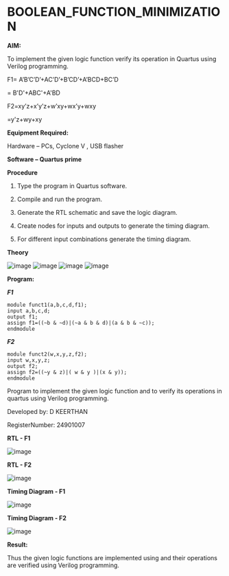# BOOLEAN_FUNCTION_MINIMIZATION

**AIM:**

To implement the given logic function verify its operation in Quartus using Verilog programming.

F1= A’B’C’D’+AC’D’+B’CD’+A’BCD+BC’D 

  = B'D'+ABC'+A'BD

F2=xy’z+x’y’z+w’xy+wx’y+wxy

  =y'z+wy+xy

**Equipment Required:**

Hardware – PCs, Cyclone V , USB flasher

**Software – Quartus prime**

**Procedure**

1.	Type the program in Quartus software.

2.	Compile and run the program.

3.	Generate the RTL schematic and save the logic diagram.

4.	Create nodes for inputs and outputs to generate the timing diagram.

5.	For different input combinations generate the timing diagram.

**Theory**

![image](https://github.com/user-attachments/assets/dd4d6cb6-2a98-4646-9e4d-f2f5899a802a)
![image](https://github.com/user-attachments/assets/868ba8ed-b988-480b-a2b3-40446047719d)
![image](https://github.com/user-attachments/assets/896cc3a4-88f2-40b0-849b-dc418a69970e)
![image](https://github.com/user-attachments/assets/d0ddb717-31b3-4b41-945e-5018df8a98d4)


**Program:**

***F1***
```
module funct1(a,b,c,d,f1);
input a,b,c,d;
output f1;
assign f1=((~b & ~d)|(~a & b & d)|(a & b & ~c));
endmodule
```
***F2***
```
module funct2(w,x,y,z,f2);
input w,x,y,z;
output f2;
assign f2=((~y & z)|( w & y )|(x & y));
endmodule
```

Program to implement the given logic function and to verify its operations in quartus using Verilog programming. 

Developed by: D KEERTHAN

RegisterNumber: 24901007 


**RTL - F1**

![image](https://github.com/user-attachments/assets/d4343ad7-784c-4244-bc58-0d03515eee35)


**RTL - F2**

![image](https://github.com/user-attachments/assets/97cd96bf-388c-4360-b17c-571ea57c7eda)


**Timing Diagram - F1**

![image](https://github.com/user-attachments/assets/4ae47c21-c7f4-4901-aff4-b39ab04dd0bc)

**Timing Diagram - F2**

![image](https://github.com/user-attachments/assets/184d97e7-6718-47ca-b358-eb6ac8479524)


**Result:**

Thus the given logic functions are implemented using and their operations are verified using Verilog programming.


